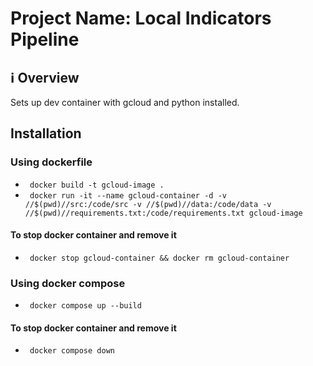 # Project Name: Local Indicators Pipeline
## ℹ️ Overview
Sets up dev container with gcloud and python installed.
## Installation
### Using dockerfile
- ```` docker build -t gcloud-image .````
- ```` docker run -it --name gcloud-container -d -v //$(pwd)//src:/code/src -v //$(pwd)//data:/code/data -v //$(pwd)//requirements.txt:/code/requirements.txt gcloud-image````
#### To stop docker container and remove it
- ```` docker stop gcloud-container && docker rm gcloud-container````

### Using docker compose
- ```` docker compose up --build````
#### To stop docker container and remove it
- ```` docker compose down````
